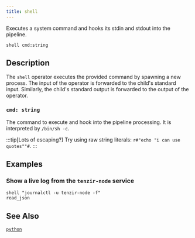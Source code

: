 ```yaml
---
title: shell
---
```


Executes a system command and hooks its stdin and stdout into the pipeline.

```tql
shell cmd:string
```

## Description

The `shell` operator executes the provided command by spawning a new process.
The input of the operator is forwarded to the child's standard input. Similarly,
the child's standard output is forwarded to the output of the operator.

### `cmd: string`

The command to execute and hook into the pipeline processing. It is interpreted
by `/bin/sh -c`.

:::tip[Lots of escaping?]
Try using raw string literals: `r#"echo "i can use quotes""#`.
:::

## Examples

### Show a live log from the `tenzir-node` service

```tql
shell "journalctl -u tenzir-node -f"
read_json
```

## See Also

[`python`](python)
